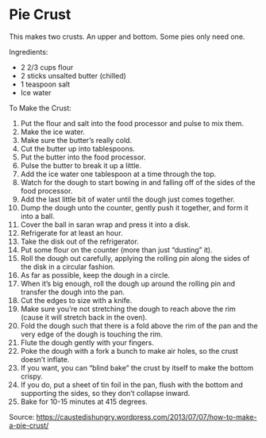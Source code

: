 # Pie Crust

This makes two crusts.  An upper and bottom.  Some pies only need one.

Ingredients:
* 2 2/3 cups flour
* 2 sticks unsalted butter (chilled)
* 1 teaspoon salt
* Ice water

To Make the Crust:
1. Put the flour and salt into the food processor and pulse to mix them.
1. Make the ice water.
1. Make sure the butter’s really cold.
1. Cut the butter up into tablespoons.
1. Put the butter into the food processor.
1. Pulse the butter to break it up a little.
1. Add the ice water one tablespoon at a time through the top.
1. Watch for the dough to start bowing in and falling off of the sides of the food processor.
1. Add the last little bit of water until the dough just comes together.
1. Dump the dough unto the counter, gently push it together, and form it into a ball.
1. Cover the ball in saran wrap and press it into a disk.
1. Refrigerate for at least an hour.
1. Take the disk out of the refrigerator.
1. Put some flour on the counter (more than just “dusting” it).
1. Roll the dough out carefully, applying the rolling pin along the sides of the disk in a circular fashion.
1. As far as possible, keep the dough in a circle.
1. When it’s big enough, roll the dough up around the rolling pin and transfer the dough into the pan.
1. Cut the edges to size with a knife.
1. Make sure you’re not stretching the dough to reach above the rim (cause it will stretch back in the oven).
1. Fold the dough such that there is a fold above the rim of the pan and the very edge of the dough is touching the rim.
1. Flute the dough gently with your fingers.
1. Poke the dough with a fork a bunch to make air holes, so the crust doesn’t inflate.
1. If you want, you can “blind bake” the crust by itself to make the bottom crispy.
1. If you do, put a sheet of tin foil in the pan, flush with the bottom and supporting the sides, so they don’t collapse inward.
1. Bake for 10-15 minutes at 415 degrees.

Source: https://caustedishungry.wordpress.com/2013/07/07/how-to-make-a-pie-crust/
